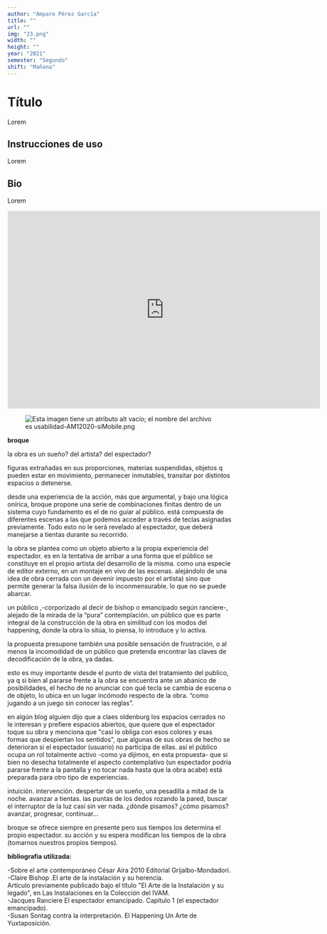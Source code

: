 ```yaml
---
author: "Amparo Pérez García"
title: ""
url: ""
img: "23.png"
width: ""
height: ""
year: "2021"
semester: "Segundo"
shift: "Mañana"
---
```


<p></p>

# Título

Lorem 

## Instrucciones de uso 

Lorem

## Bio

Lorem

<!-- wp:html -->
<p align="center"><iframe scrolling="no" style="width:702px; margin:0 auto!important;border: 1px solid #F2F2F3; z-index: 100;" src="
https://editor.p5js.org/ampienmonte/full/dG2otlc0O
" width="702" height="444" frameborder="0"></iframe></p>
<!-- /wp:html -->

<!-- wp:image {"align":"center"} -->
<div class="wp-block-image"><figure class="aligncenter"><img src="https://am1-lacabanne.atamvirtual.com.ar/wp-content/uploads/2020/12/usabilidad-AM12020-siMobile.png" alt="Esta imagen tiene un atributo alt vacío; el nombre del archivo es usabilidad-AM12020-siMobile.png"/></figure></div>
<!-- /wp:image -->

<!-- wp:paragraph -->
<p><strong>broque</strong><br> </p>
<!-- /wp:paragraph -->

<!-- wp:paragraph -->
<p>la obra es un sueño? del artista? del espectador?</p>
<!-- /wp:paragraph -->

<!-- wp:paragraph -->
<p>figuras extrañadas en sus proporciones, materias suspendidas, objetos q pueden estar en movimiento, permanecer inmutables, transitar por distintos espacios o detenerse.</p>
<!-- /wp:paragraph -->

<!-- wp:paragraph -->
<p>desde una experiencia de la acción, más que argumental, y bajo una lógica onírica, broque propone una serie de combinaciones finitas dentro de un sistema cuyo fundamento es el de no guiar al público. está compuesta de diferentes escenas a las que podemos acceder a través de teclas asignadas previamente. Todo esto no le será revelado al espectador, que deberá manejarse a tientas durante su recorrido.</p>
<!-- /wp:paragraph -->

<!-- wp:paragraph -->
<p>la obra se plantea como un objeto abierto a la propia experiencia del espectador. es en la tentativa de arribar a una forma que el público se constituye en el propio artista del desarrollo de la misma. como una especie de editor externo, en un montaje en vivo de las escenas. alejándolo de una idea de obra cerrada con un devenir impuesto por el artista) sino que permite generar la falsa ilusión de lo inconmensurable. lo que no se puede abarcar.</p>
<!-- /wp:paragraph -->

<!-- wp:paragraph -->
<p>un público ,-corporizado al decir de bishop o emancipado según ranciere-, alejado de la mirada de la “pura” contemplación. un público que es parte integral de la construcción de la obra en similitud con los modos del happening, donde la obra lo sitúa, lo piensa, lo introduce y lo activa.</p>
<!-- /wp:paragraph -->

<!-- wp:paragraph -->
<p>la propuesta presupone también una posible sensación de frustración, o al menos la incomodidad de un público que pretenda encontrar las claves de decodificación de la obra, ya dadas.</p>
<!-- /wp:paragraph -->

<!-- wp:paragraph -->
<p>esto es muy importante desde el punto de vista del tratamiento del publico, ya q si bien al pararse frente a la obra se encuentra ante un abanico de posibilidades, el hecho de no anunciar con qué tecla se cambia de escena o de objeto, lo ubica en un lugar incómodo respecto de la obra. “como jugando a un juego sin conocer las reglas”.</p>
<!-- /wp:paragraph -->

<!-- wp:paragraph -->
<p>en algún blog alguien dijo que a claes oldenburg los espacios cerrados no le interesan y prefiere espacios abiertos, que quiere que el espectador toque su obra y menciona que "casi lo obliga con esos colores y esas formas que despiertan los sentidos", que algunas de sus obras de hecho se deterioran si el espectador (usuario) no participa de ellas. así el público ocupa un rol totalmente activo -como ya dijimos, en esta propuesta- que si bien no desecha totalmente el aspecto contemplativo (un espectador podría pararse frente a la pantalla y no tocar nada hasta que la obra acabe) está preparada para otro tipo de experiencias.</p>
<!-- /wp:paragraph -->

<!-- wp:paragraph -->
<p>intuición. intervención. despertar de un sueño, una pesadilla a mitad de la noche. avanzar a tientas. las puntas de los dedos rozando la pared, buscar el interruptor de la luz casi sin ver nada. ¿dónde pisamos? ¿cómo pisamos? avanzar, progresar, continuar…</p>
<!-- /wp:paragraph -->

<!-- wp:paragraph -->
<p>broque se ofrece siempre en presente pero sus tiempos los determina el propio espectador. su acción y su espera modifican los tiempos de la obra (tomarnos nuestros propios tiempos).</p>
<!-- /wp:paragraph -->

<!-- wp:paragraph -->
<p><strong>bibliografia utilizada:</strong></p>
<!-- /wp:paragraph -->

<!-- wp:paragraph -->
<p>-Sobre el arte contemporáneo César Aira 2010 Editorial Grijalbo-Mondadori.<br>
-Claire Bishop .El arte de la instalación y su herencia.<br>
Artículo previamente publicado bajo el título "El Arte de la Instalación y su legado", en Las Instalaciones en la Colección del IVAM.<br>
-Jacques Ranciere El espectador emancipado. Capítulo 1 (el espectador emancipado).<br>
-Susan Sontag contra la interpretación. El Happening Un Arte de Yuxtaposición.</p>
<!-- /wp:paragraph -->

<!-- wp:paragraph -->
<p></p>
<!-- /wp:paragraph -->